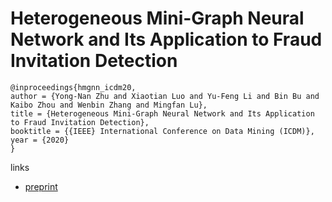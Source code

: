 # Heterogeneous Mini-Graph Neural Network and Its Application to Fraud Invitation Detection

```
@inproceedings{hmgnn_icdm20,
author = {Yong-Nan Zhu and Xiaotian Luo and Yu-Feng Li and Bin Bu and Kaibo Zhou and Wenbin Zhang and Mingfan Lu},
title = {Heterogeneous Mini-Graph Neural Network and Its Application to Fraud Invitation Detection},
booktitle = {{IEEE} International Conference on Data Mining (ICDM)},
year = {2020}
}
```

links
- [preprint](https://cs.nju.edu.cn/liyf/paper/icdm20-hmgnn.pdf)
